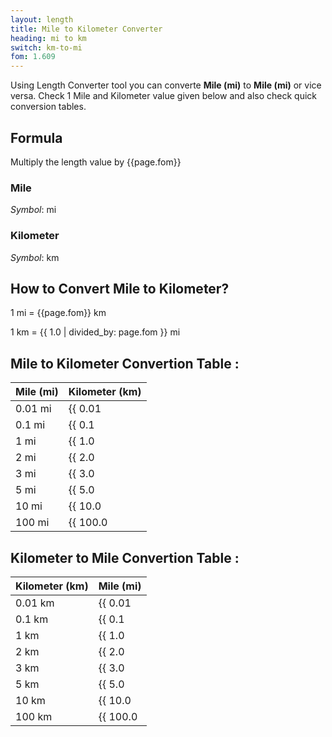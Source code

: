 ```yaml
---
layout: length
title: Mile to Kilometer Converter
heading: mi to km
switch: km-to-mi
fom: 1.609
---
```


Using Length Converter tool you can converte **Mile (mi)** to **Mile (mi)** or vice versa. Check 1 Mile and Kilometer value given below and also check quick conversion tables.

## Formula
Multiply the length value by {{page.fom}}

### Mile
*Symbol*: mi

### Kilometer
*Symbol*: km

## How to Convert Mile to Kilometer?
1 mi = {{page.fom}} km

1 km = {{ 1.0 | divided_by: page.fom }} mi

## Mile to Kilometer Convertion Table :

| Mile (mi) | Kilometer (km) |
| ---- | ---- |
| 0.01 mi | {{ 0.01 | times: page.fom | round: 12 }} km |
| 0.1 mi | {{ 0.1 | times: page.fom | round: 12 }} km |
| 1 mi | {{ 1.0 | times: page.fom | round: 12 }} km |
| 2 mi | {{ 2.0 | times: page.fom | round: 12 }} km |
| 3 mi | {{ 3.0 | times: page.fom | round: 12 }} km |
| 5 mi | {{ 5.0 | times: page.fom | round: 12 }} km |
| 10 mi | {{ 10.0 | times: page.fom | round: 12 }} km |
| 100 mi | {{ 100.0 | times: page.fom | round: 12 }} km |

## Kilometer to Mile Convertion Table :

| Kilometer (km) | Mile (mi) |
| ---- | ---- |
| 0.01 km | {{ 0.01 | divided_by: page.fom | round: 12 }} mi |
| 0.1 km | {{ 0.1 | divided_by: page.fom | round: 12 }} mi |
| 1 km | {{ 1.0 | divided_by: page.fom | round: 12 }} mi |
| 2 km | {{ 2.0 | divided_by: page.fom | round: 12 }} mi |
| 3 km | {{ 3.0 | divided_by: page.fom | round: 12 }} mi |
| 5 km | {{ 5.0 | divided_by: page.fom | round: 12 }} mi |
| 10 km | {{ 10.0 | divided_by: page.fom | round: 12 }} mi |
| 100 km | {{ 100.0 | divided_by: page.fom | round: 12 }} mi |

<script>
selectInput[9].selected = true
selectOutput[8].selected = true
</script>
